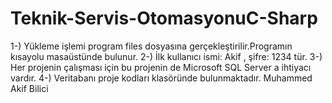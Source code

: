 # Teknik-Servis-OtomasyonuC-Sharp
1-) Yükleme işlemi program files dosyasına gerçekleştirilir.Programın kısayolu masaüstünde bulunur.
2-) İlk kullanıcı ismi: Akif , şifre: 1234 tür.
3-) Her projenin çalışması için bu projenin de Microsoft SQL Server a ihtiyacı vardır.
4-) Veritabanı proje kodları klasöründe bulunmaktadır.
Muhammed Akif Bilici
